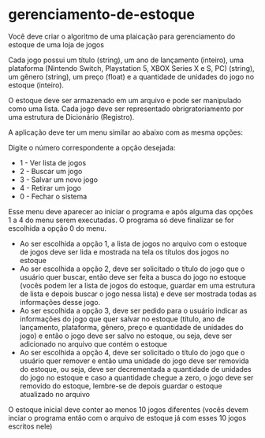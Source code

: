 # gerenciamento-de-estoque
Você deve criar o algoritmo de uma plaicação para gerenciamento do estoque de uma loja de jogos

Cada jogo possui um título (string), um ano de lançamento (inteiro), uma plataforma (Nintendo Switch, Playstation 5, XBOX Series X e S, PC) (string), um gênero (string), um preço (float) e a quantidade de unidades do jogo no estoque (inteiro).

O estoque deve ser armazenado em um arquivo e pode ser manipulado como uma lista. Cada jogo deve ser representado obrigratoriamento por uma estrutura de Dicionário (Registro).

A aplicação deve ter um menu similar ao abaixo com as mesma opções:

Digite o número correspondente a opção desejada:
- 1 - Ver lista de jogos
- 2 - Buscar um jogo
- 3 - Salvar um novo jogo
- 4 - Retirar um jogo
- 0 - Fechar o sistema

Esse menu deve aparecer ao iniciar o programa e após alguma das opções 1 a 4 do menu serem executadas. O programa só deve finalizar se for escolhida a opção 0 do menu.

- Ao ser escolhida a opção 1, a lista de jogos no arquivo com o estoque de jogos deve ser lida e mostrada na tela os títulos dos jogos no estoque
- Ao ser escolhida a opção 2, deve ser solicitado o título do jogo que o usuário quer buscar, então deve ser feita a busca do jogo no estoque (vocês podem ler a lista de jogos do estoque, guardar em uma estrutura de lista e depois buscar o jogo nessa lista) e deve ser mostrada todas as informações desse jogo.
- Ao ser escolhida a opção 3, deve ser pedido para o usuário indicar as informações do jogo que quer salvar no estoque (título, ano de lançamento, plataforma, gênero, preço e quantidade de unidades do jogo) e então o jogo deve ser salvo no estoque, ou seja, deve ser adicionado no arquivo que contém o estoque
- Ao ser escolhida a opção 4, deve ser solicitado o título do jogo que o usuário quer remover e então uma unidade do jogo deve ser removida do estoque, ou seja, deve ser decrementada a quantidade de unidades do jogo no estoque e caso a quantidade chegue a zero, o jogo deve ser removido do estoque, lembre-se de depois guardar o estoque atualizado no arquivo

O estoque inicial deve conter ao menos 10 jogos diferentes (vocês devem inciar o programa então com o arquivo de estoque já com esses 10 jogos escritos nele)
